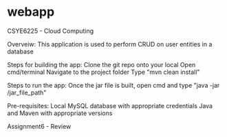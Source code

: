 # webapp
CSYE6225 - Cloud Computing

Overveiw:
This application is used to perform CRUD on user entities in a database

Steps for building the app:
Clone the git repo onto your local
Open cmd/terminal
Navigate to the project folder
Type "mvn clean install"

Steps to run the app:
Once the jar file is built, open cmd and type "java -jar /jar_file_path"

Pre-requisites:
Local MySQL database with appropriate credentials
Java and Maven with appropriate versions

Assignment6 - Review
